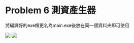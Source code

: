 # Problem 6 測資產生器

將編譯好的exe檔更名為main.exe後放在同一個資料夾即可使用

![](https://i.imgur.com/AJsUtzd.png)
![](https://i.imgur.com/rvSON5j.png)
